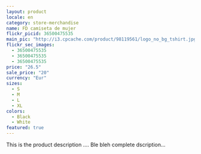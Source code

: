 ```yaml
---
layout: product
locale: en
category: store-merchandise
name: FD camiseta de mujer
flickr_picid: 36500475535
main_pic: "http://i3.cpcache.com/product/98119561/logo_no_bg_tshirt.jpg?color=Galaxy"
flickr_sec_images:
  - 36500475535
  - 36500475535
  - 36500475535
price: "26.5"
sale_price: "20"
currency: "Eur"
sizes:
  - S
  - M
  - L
  - XL
colors:
  - Black
  - White
featured: true
---
```


This is the product description ....
Ble bleh complete dscription...
